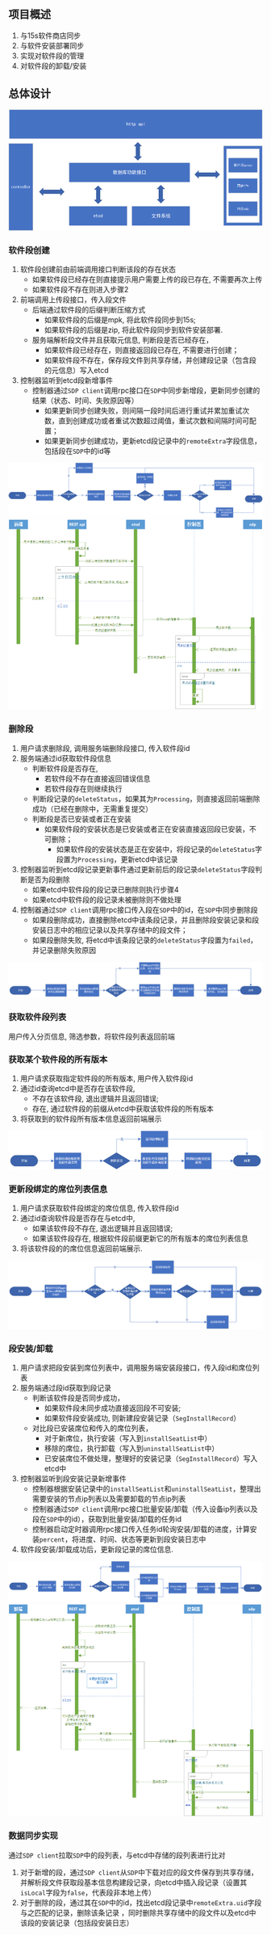 ## 项目概述
1. 与15s软件商店同步
2. 与软件安装部署同步
3. 实现对软件段的管理
4. 对软件段的卸载/安装
## 总体设计
![总体图](./%E8%AE%BE%E8%AE%A1%E6%80%BB.png)
### 软件段创建
1. 软件段创建前由前端调用接口判断该段的存在状态
    - 如果软件段已经存在则直接提示用户需要上传的段已存在, 不需要再次上传
    - 如果软件段不存在则进入步骤2
2. 前端调用上传段接口，传入段文件 
    - 后端通过软件段的后缀判断压缩方式 
        - 如果软件段的后缀是mpk, 将此软件段同步到15s; 
        - 如果软件段的后缀是zip, 将此软件段同步到软件安装部署.
    - 服务端解析段文件并且获取元信息, 判断段是否已经存在，
        - 如果软件段已经存在，则直接返回段已存在, 不需要进行创建；
        - 如果软件段不存在，保存段文件到共享存储，并创建段记录（包含段的元信息）写入etcd
3. 控制器监听到etcd段新增事件
    - 控制器通过`SDP client`调用rpc接口在`SDP`中同步新增段，更新同步创建的结果（状态、时间、失败原因等）
        - 如果更新同步创建失败，则间隔一段时间后进行重试并累加重试次数，直到创建成功或者重试次数超过阈值，重试次数和间隔时间可配置；
        - 如果更新同步创建成功，更新etcd段记录中的`remoteExtra`字段信息，包括段在`SDP`中的id等   

![软件段创建](./%E8%BD%AF%E4%BB%B6%E6%AE%B5%E5%88%9B%E5%BB%BA.png)
![软件段上传](./%E8%BD%AF%E4%BB%B6%E6%AE%B5%E4%B8%8A%E4%BC%A0%E6%97%B6%E5%BA%8F%E5%9B%BE.png)
### 删除段
1. 用户请求删除段, 调用服务端删除段接口, 传入软件段id
2. 服务端通过id获取软件段信息
    - 判断软件段是否存在, 
        - 若软件段不存在直接返回错误信息 
        - 若软件段存在则继续执行
    - 判断段记录的`deleteStatus`，如果其为`Processing`，则直接返回前端删除成功（已经在删除中，无需重复提交）
    - 判断段是否已安装或者正在安装
        - 如果软件段的安装状态是已安装或者正在安装直接返回段已安装，不可删除；
            - 如果软件段的安装状态是正在安装中，将段记录的`deleteStatus`字段置为`Processing`，更新etcd中该记录
3. 控制器监听到etcd段记录更新事件通过更新前后的段记录`deleteStatus`字段判断是否为段删除
    - 如果etcd中软件段的段记录已删除则执行步骤4
    - 如果etcd中软件段的段记录未被删除则不做处理
4. 控制器通过`SDP client`调用rpc接口传入段在`SDP`中的id，在`SDP`中同步删除段
    - 如果段删除成功，直接删除etcd中该条段记录，并且删除段安装记录和段安装日志中的相应记录以及共享存储中的段文件；
    - 如果段删除失败, 将etcd中该条段记录的`deleteStatus`字段置为`failed`，并记录删除失败原因   

![删除段](./%E5%88%A0%E9%99%A4%E6%AE%B5.png)
### 获取软件段列表
用户传入分页信息, 筛选参数，将软件段列表返回前端
### 获取某个软件段的所有版本
1. 用户请求获取指定软件段的所有版本, 用户传入软件段id
2. 通过id查询etcd中是否存在该软件段, 
    - 不存在该软件段, 退出逻辑并且返回错误; 
    - 存在, 通过软件段的前缀从etcd中获取该软件段的所有版本
3. 将获取到的软件段所有版本信息返回前端展示  

![获取某个软件段的所有版本](./%E8%8E%B7%E5%8F%96%E6%9F%90%E4%B8%AA%E8%BD%AF%E4%BB%B6%E6%AE%B5%E7%9A%84%E6%89%80%E6%9C%89%E7%89%88%E6%9C%AC.png)
### 更新段绑定的席位列表信息
1. 用户请求获取软件段绑定的席位信息, 传入软件段id
2. 通过id查询软件段是否存在与etcd中, 
    - 如果该软件段不存在, 退出逻辑并且返回错误; 
    - 如果该软件段存在, 根据软件段前缀更新它的所有版本的席位列表信息
3. 将该软件段的的席位信息返回前端展示.  

![更新段绑定的席位列表信息](./%E6%9B%B4%E6%96%B0%E6%AE%B5%E7%BB%91%E5%AE%9A%E7%9A%84%E5%B8%AD%E4%BD%8D%E5%88%97%E8%A1%A8%E4%BF%A1%E6%81%AF.png)
### 段安装/卸载
1. 用户请求把段安装到席位列表中，调用服务端安装段接口，传入段id和席位列表
2. 服务端通过段id获取到段记录
   - 判断该软件段是否同步成功，
     - 如果软件段未同步成功直接返回段不可安装;
     - 如果软件段安装成功, 则新建段安装记录（`SegInstallRecord`）
   - 对比段已安装席位和传入的席位列表，
     - 对于新席位，执行安装（写入到`installSeatList`中）
     - 移除的席位，执行卸载（写入到`uninstallSeatList`中）
     - 已安装席位不做处理，整理好的安装记录（`SegInstallRecord`）写入etcd中
3. 控制器监听到段安装记录新增事件
    - 控制器根据安装记录中的`installSeatList`和`uninstallSeatList`，整理出需要安装的节点ip列表以及需要卸载的节点ip列表
    - 控制器通过`SDP client`调用rpc接口批量安装/卸载（传入设备ip列表以及段在`SDP`中的id），获取到批量安装/卸载的任务id
    - 控制器启动定时器调用rpc接口传入任务id轮询安装/卸载的进度，计算安装`percent`，将进度、时间、状态等更新到段安装日志中
4.  软件段安装/卸载成功后，更新段记录的席位信息.   

![段安装/卸载](./%E6%AE%B5%E5%AE%89%E8%A3%85.png)
![段安装/卸载时序图](./%E8%BD%AF%E4%BB%B6%E6%AE%B5%E5%AE%89%E8%A3%85.png)
### 数据同步实现
通过`SDP client`拉取`SDP`中的段列表，与etcd中存储的段列表进行比对
1. 对于新增的段，通过`SDP client`从`SDP`中下载对应的段文件保存到共享存储，并解析段文件获取段基本信息构建段记录，向etcd中插入段记录（设置其`isLocal`字段为`false`，代表段非本地上传）
2. 对于删除的段，通过其在`SDP`中的id，找出etcd段记录中`remoteExtra.uid`字段与之匹配的记录，删除该条记录 ，同时删除共享存储中的段文件以及etcd中该段的安装记录（包括段安装日志）
